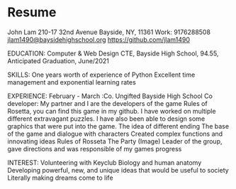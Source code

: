 # Resume

John Lam
210-17 32nd Avenue Bayside, NY, 11361				          Work: 9176288508
jlam1490@baysidehighschool.org                     https://github.com/jlam1490

EDUCATION:
Computer & Web Design CTE, Bayside High School, 94.55, Anticipated Graduation,
June/2021

SKILLS:
One years worth of experience of Python
Excellent time management and exponential learning rates

EXPERIENCE:
February - March :Co. Ungifted	    					       Bayside High School
Co developer: My partner and I are the developers of the game Rules of Rosetta, you can find this game in my github. I have worked on multiple different extravagant puzzles. I have also been able to design some graphics that were put into the game. 
The idea of different ending 
The base of the game and dialogue with characters
Created complex functions and innovating ideas
Rules of Rosseta
The Party (Image)
Leader of the group, gave directions and was responsible of my games progress



INTEREST:
Volunteering with Keyclub
Biology and human anatomy
Developing powerful, new, and unique ideas that would be useful to society 
Literally making dreams come to life 
